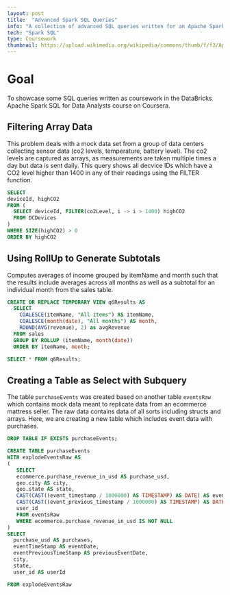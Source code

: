 ```yaml
---
layout: post
title:  "Advanced Spark SQL Queries"
info: "A collection of advanced SQL queries written for an Apache Spark course."
tech: "Spark SQL"
type: Coursework
thumbnail: https://upload.wikimedia.org/wikipedia/commons/thumb/f/f3/Apache_Spark_logo.svg/1200px-Apache_Spark_logo.svg.png
---
```


# Goal
To showcase some SQL queries written as coursework in the DataBricks Apache Spark SQL for Data Analysts course on Coursera.


## Filtering Array Data 
This problem deals with a mock data set from a group of data centers collecting sensor data (co2 levels, temperature, battery level). The co2 levels are captured as arrays, as measurements are taken multiple times a day but data is sent daily. This query shows all decvice IDs which have a CO2 level higher than 1400 in any of their readings using the FILTER function.

```sql
SELECT 
deviceId, highCO2
FROM (
  SELECT deviceId, FILTER(co2Level, i -> i > 1400) highCO2
  FROM DCDevices
) 
WHERE SIZE(highCO2) > 0
ORDER BY highCO2
```


## Using RollUp to Generate Subtotals
Computes averages of income grouped by itemName and month such that the results include averages across all months as well as a subtotal for an individual month from the sales table.

```sql
CREATE OR REPLACE TEMPORARY VIEW q6Results AS
  SELECT 
    COALESCE(itemName, "All items") AS itemName,
    COALESCE(month(date), "All months") AS month,
    ROUND(AVG(revenue), 2) as avgRevenue
  FROM sales
  GROUP BY ROLLUP (itemName, month(date))
  ORDER BY itemName, month;

SELECT * FROM q6Results;
```

## Creating a Table as Select with Subquery
The table ```purchaseEvents``` was created based on another table ```eventsRaw``` which contains mock data meant to replicate data from an ecommerce mattress seller. The raw data contains data of all sorts including structs and arrays. Here, we are creating a new table which includes event data with purchases.

```sql
DROP TABLE IF EXISTS purchaseEvents;

CREATE TABLE purchaseEvents
WITH explodeEventsRaw AS
(
   SELECT 
   ecommerce.purchase_revenue_in_usd AS purchase_usd,
   geo.city AS city,
   geo.state AS state, 
   CAST(CAST((event_timestamp / 1000000) AS TIMESTAMP) AS DATE) AS eventTimeStamp,
   CAST(CAST((event_previous_timestamp / 1000000) AS TIMESTAMP) AS DATE) AS eventPreviousTimeStamp,
   user_id
   FROM eventsRaw
   WHERE ecommerce.purchase_revenue_in_usd IS NOT NULL
)
SELECT 
  purchase_usd AS purchases,
  eventTimeStamp AS eventDate,
  eventPreviousTimeStamp AS previousEventDate,     
  city,    
  state,     
  user_id AS userId

FROM explodeEventsRaw
```


